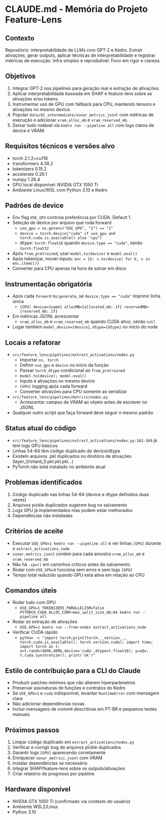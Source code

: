 # CLAUDE.md - Memória do Projeto Feature-Lens

## Contexto
Repositório: interpretabilidade de LLMs com GPT-2 e Kedro. Extrair ativações, gerar outputs, aplicar técnicas de interpretabilidade e registrar métricas de execução. Infra simples e reprodutível. Foco em rigor e clareza.

## Objetivos
1. Integrar GPT-2 nos pipelines para geração real e extração de ativações.
2. Aplicar interpretabilidade baseada em SHAP e feature-lens sobre as ativações e/ou tokens.
3. Instrumentar uso de GPU com fallback para CPU, mantendo tensors e ativações no mesmo device.
4. Popular `data/02_intermediate/sonar_metrics.jsonl` com métricas de execução e adicionar `vram_alloc_mb` e `vram_reserved_mb`.
5. Deixar tudo rodável via `kedro run --pipeline all` com logs claros de device e VRAM.

## Requisitos técnicos e versões alvo
- torch 2.1.2+cu118
- transformers 4.38.2
- tokenizers 0.15.2
- accelerate 0.26.1
- numpy 1.26.4
- GPU local disponível: NVIDIA GTX 1050 Ti
- Ambiente Linux/WSL com Python 3.10 e Kedro

## Padrões de device
- Env flag `USE_GPU` controla preferência por CUDA. Default 1.
- Seleção de device por arquivo que roda forward
  - `use_gpu = os.getenv("USE_GPU", "1") == "1"`
  - `device = torch.device("cuda" if use_gpu and torch.cuda.is_available() else "cpu")`
  - dtype: `torch.float16` quando `device.type == "cuda"`, senão `torch.float32`
- Após `from_pretrained`, usar `model.to(device)` e `model.eval()`
- Após tokenizar, mover inputs: `enc = {k: v.to(device) for k, v in enc.items()}`
- Converter para CPU apenas na hora de salvar em disco

## Instrumentação obrigatória
- Após cada `forward` ou `generate`, se `device.type == "cuda"` imprimir linha única
  - `[GPU] device={name} allocMB={allocated_mb:.1f} reservedMB={reserved_mb:.1f}`
- Em métricas JSONL acrescentar
  - `vram_alloc_mb` e `vram_reserved_mb` quando CUDA ativo, senão `null`
- Logar também `model_device={device}`, `dtype={dtype}` no início do node

## Locais a refatorar
- `src/feature_lens/pipelines/extract_activations/nodes.py`
  - Importar `os, torch`
  - Definir `use_gpu` e `device` no início da função
  - Passar `torch_dtype` condicional ao `from_pretrained`
  - `model.to(device); model.eval()`
  - Inputs e ativações no mesmo device
  - `[GPU]` logging após cada forward
  - Converter ativações para CPU somente ao serializar
- `src/feature_lens/pipelines/metrics/nodes.py`
  - Acrescentar campos de VRAM ao objeto antes de escrever no JSONL
- Qualquer outro script que faça forward deve seguir o mesmo padrão

## Status atual do código
- `src/feature_lens/pipelines/extract_activations/nodes.py:162-169` já tem logs GPU básicos
- Linhas 54-64 têm código duplicado de device/dtype
- Existem arquivos .pkl duplicados no diretório de ativações (layer_0/shard_0.pkl.pkl.pkl...)
- PyTorch não está instalado no ambiente atual

## Problemas identificados
1. Código duplicado nas linhas 54-64 (device e dtype definidos duas vezes)
2. Arquivos pickle duplicados sugerem bug no salvamento
3. Logs GPU já implementados mas podem estar melhorados
4. Dependências não instaladas

## Critérios de aceite
- Executar `USE_GPU=1 kedro run --pipeline all` e ver linhas `[GPU]` durante o `extract_activations_node`
- `sonar_metrics.jsonl` contém para cada amostra `vram_alloc_mb` e `vram_reserved_mb`
- Não há `.cpu()` em caminhos críticos antes do salvamento
- Rodar com `USE_GPU=0` funciona sem erros e sem logs `[GPU]`
- Tempo total reduzido quando GPU está ativa em relação ao CPU

## Comandos úteis
- Rodar tudo com GPU
  - `USE_GPU=1 TOKENIZERS_PARALLELISM=false PYTORCH_CUDA_ALLOC_CONF=max_split_size_mb:64 kedro run --pipeline all`
- Rodar só extração de ativações
  - `USE_GPU=1 kedro run --from-nodes extract_activations_node`
- Verificar CUDA rápido
  - `python -c "import torch;print(torch.__version__, torch.cuda.is_available(), torch.version.cuda); import time; import torch as t; x=t.randn(4096,4096,device='cuda',dtype=t.float16); y=x@x; t.cuda.synchronize(); print('ok')"`

## Estilo de contribuição para a CLI do Claude
- Produzir patches mínimos que não alterem hiperparâmetros
- Preservar assinaturas de funções e contratos do Kedro
- Se `USE_GPU=1` e `cuda` indisponível, levantar `RuntimeError` com mensagem clara
- Não adicionar dependências novas
- Incluir mensagens de commit descritivas em PT-BR e pequenos testes manuais

## Próximos passos
1. Limpar código duplicado em `extract_activations/nodes.py`
2. Verificar e corrigir bug de arquivos pickle duplicados
3. Garantir logs `[GPU]` aparecendo corretamente
4. Enriquecer `sonar_metrics.jsonl` com VRAM
5. Instalar dependências se necessário
6. Integrar SHAP/feature-lens sobre os outputs/ativações
7. Criar relatório de progresso por pipeline

## Hardware disponível
- NVIDIA GTX 1050 Ti (confirmado via contexto do usuário)
- Ambiente WSL2/Linux
- Python 3.10